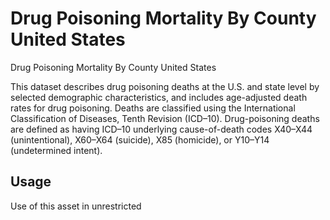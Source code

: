 # Drug Poisoning Mortality By County United States

Drug Poisoning Mortality By County United States

This dataset describes drug poisoning deaths at the U.S. and state level by selected demographic characteristics, and includes age-adjusted death rates for drug poisoning. Deaths are classified using the International Classification of Diseases, Tenth Revision (ICD–10). Drug-poisoning deaths are defined as having ICD–10 underlying cause-of-death codes X40–X44 (unintentional), X60–X64 (suicide), X85 (homicide), or Y10–Y14 (undetermined intent).

## Usage
  
Use of this asset in unrestricted 